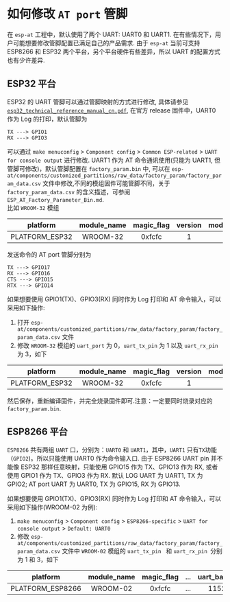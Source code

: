 如何修改 `AT port` 管脚
===========================

在 `esp-at` 工程中，默认使用了两个 UART: UART0 和 UART1. 在有些情况下，用户可能想要修改管脚配置已满足自己的产品需求. 由于 `esp-at` 当前可支持 ESP8266 和 ESP32 两个平台，另个平台硬件有些差异，所以 UART 的配置方式也有少许差异. 

## ESP32 平台
ESP32 的 UART 管脚可以通过管脚映射的方式进行修改, 具体请参见 [`esp32_technical_reference_manual_cn.pdf`](https://www.espressif.com/sites/default/files/documentation/esp32_technical_reference_manual_cn.pdf), 在官方 release 固件中，UART0 作为 Log 的打印，默认管脚为  

```
TX ---> GPIO1  
RX ---> GPIO3  
```
可以通过 `make menuconfig` > `Component config` > `Common ESP-related` > `UART for console output` 进行修改. 
UART1 作为 AT 命令通讯使用(只能为 UART1, 但管脚可修改)，默认管脚配置在 `factory_param.bin` 中, 可以在 `esp-at/components/customized_partitions/raw_data/factory_param/factory_param_data.csv` 文件中修改,不同的模组固件可能管脚不同，关于 `factory_param_data.csv` 的含义描述，可参阅 `ESP_AT_Factory_Parameter_Bin.md`.  
比如 `WROOM-32` 模组
 
| platform | module_name | magic_flag | version | module_id | tx_max_power | uart_port | start_channel | channel_num | country_code | uart_baudrate | uart\_tx_pin | uart\_rx_pin | uart\_ctx_pin | uart\_rts_pin | tx\_control_pin | rx\_control_pin
|:---:|:---:|:---:|:---:|:---:|:---:|:---:|:---:|:---:|:---:|:---:| :---:|:---:|:---:|:---:|:---:|:---:|
PLATFORM_ESP32 |	WROOM-32|	0xfcfc	|1|	1|78|1|1|13|CN|115200|17|16|15|14|-1|-1

发送命令的 AT port 管脚分别为  

```
TX ---> GPIO17  
RX ---> GPIO16  
CTS ---> GPIO15  
RTX ---> GPIO14  
```

如果想要使用 GPIO1(TX)、GPIO3(RX) 同时作为 Log 打印和 AT 命令输入，可以采用如下操作:  

1. 打开 `esp-at/components/customized_partitions/raw_data/factory_param/factory_param_data.csv` 文件
2. 修改 `WROOM-32` 模组的 `uart_port` 为 0，`uart_tx_pin` 为 1 以及 `uart_rx_pin` 为 3，如下  

| platform | module_name | magic_flag | version | module_id | tx_max_power | uart_port | start_channel | channel_num | country_code | uart_baudrate | uart\_tx_pin | uart\_rx_pin | uart\_ctx_pin | uart\_rts_pin | tx\_control_pin | rx\_control_pin
|:---:|:---:|:---:|:---:|:---:|:---:|:---:|:---:|:---:|:---:|:---:| :---:|:---:|:---:|:---:|:---:|:---:|
PLATFORM_ESP32 |	WROOM-32|	0xfcfc	|1|	1|78|0|1|13|CN|115200|1|3|-1|-1|-1|-1

然后保存，重新编译固件，并完全烧录固件即可.注意：一定要同时烧录对应的 `factory_param.bin`.

## ESP8266 平台

`ESP8266` 共有两组 `UART` 口，分别为：`UART0` 和 `UART1`，其中，`UART1` 只有`TX`功能（`GPIO2`)。所以只能使用 UART0 作为命令输入口. 由于 ESP8266 UART pin 并不能像 ESP32 那样任意映射，只能使用 GPIO15 作为 TX、GPIO13 作为 RX, 或者使用 GPIO1 作为 TX、GPIO3 作为 RX. 默认 LOG UART 为 UART1, TX 为 GPIO2; AT port UART 为 UART0, TX 为 GPIO15, RX 为 GPIO13. 
 
如果想要使用 GPIO1(TX)、GPIO3(RX) 同时作为 Log 打印和 AT 命令输入，可以采用如下操作(WROOM-02 为例):  
1. `make menuconfig` > `Component config` > `ESP8266-specific` > `UART for console output` > `Default: UART0`
2. 修改 `esp-at/components/customized_partitions/raw_data/factory_param/factory_param_data.csv` 文件中 `WROOM-02` 模组的 `uart_tx_pin ` 和 `uart_rx_pin `分别为 1 和 3，如下  

| platform | module_name | magic_flag | ... | uart_baudrate | uart_tx_pin | uart_rx_pin | uart_ctx_pin | uart_rts_pin |...
|:---:|:---:|:---:|:---:|:---:|:---:|:---:|:---:|:---:|:---:|
PLATFORM_ESP8266 |	WROOM-02|	0xfcfc	|...|115200|1|3|-1|-1|...
